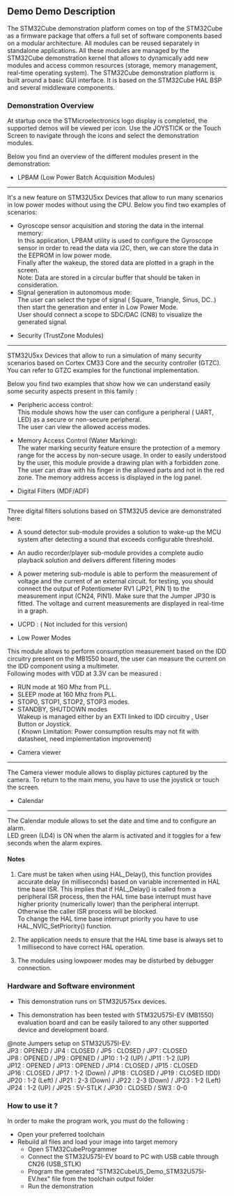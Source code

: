 ## <b>Demo Demo Description</b>

The STM32Cube demonstration platform comes on top of the STM32Cube as a
firmware package that offers a full set of software components based on a modular
architecture. All modules can be reused separately in standalone applications. All 
these modules are managed by the STM32Cube demonstration kernel that allows to 
dynamically add new modules and access common resources (storage, memory management,
real-time operating system). The STM32Cube demonstration platform is built around a 
basic GUI interface. It is based on the STM32Cube HAL BSP and several middleware components.

### <b>Demonstration Overview</b>

At startup once the STMicroelectronics logo display is completed, the supported demos
will be viewed per icon. Use the JOYSTICK or the Touch Screen to navigate through the icons and select the 
demonstration modules.

Below you find an overview of the different modules present in the demonstration:

 + LPBAM (Low Power Batch Acquisition Modules)
 ----------------------------------------------
 It's a new feature on STM32U5xx Devices that allow to run many scenarios in low power modes without using the CPU.
 Below you find two examples of scenarios:  
   - Gyroscope  sensor acquisition and storing the data in the internal memory:  
     In this application, LPBAM utility is used to configure the Gyroscope sensor in order to read the data via I2C,
     then, we can store the data in the EEPROM in low power mode.  
     Finally after the wakeup, the stored data are plotted in a graph in the screen.  
     Note: Data are stored in a circular buffer that should be taken in consideration.  
   - Signal generation in autonomous mode:  
     The user can select the type of signal ( Square, Triangle, Sinus, DC..) then start the generation
     and enter in Low Power Mode.  
     User should connect a scope to SDC/DAC (CN8) to visualize the generated signal.

 + Security (TrustZone Modules)
 -------------------------------
 STM32U5xx Devices that allow to run a simulation of many security scenarios based on Cortex CM33 Core and the security controller (GTZC).
 You can refer to GTZC examples for the functional implementation.

 Below you find two examples that show how we can understand easily some security aspects present in this family :  
   - Peripheric access control:  
     This module shows how the user can configure a peripheral ( UART, LED) as a secure or non-secure peripheral.  
     The user can view the allowed access modes.

   - Memory Access Control (Water Marking):  
     The water marking security feature ensure the protection of a memory range for the access by non-secure usage.
	 In order to easily understood by the user, this module provide a drawing plan with a forbidden zone.
	 The user can draw with his finger in the allowed parts and not in the red zone. The memory address access
     is displayed in the log panel.  

 + Digital Filters (MDF/ADF)
 ----------------------------
 Three digital filters solutions based on STM32U5 device are demonstrated here:

 - A sound detector sub-module provides a solution to wake-up the MCU system after detecting a sound that exceeds 
   configurable threshold.
 - An audio recorder/player sub-module provides a complete audio playback solution and delivers different filtering modes

 - A power metering sub-module is able to perform the measurement of voltage and the current of an external circuit.
   for testing, you should connect the output of Potentiometer RV1 (JP21, PIN 1) to the measurement input (CN24, PIN1).
   Make sure that the Jumper JP30 is fitted.
   The voltage and current measurements are displayed in real-time in a graph.   

 + UCPD : ( Not included for this version)

 + Low Power Modes

 This module allows to perform consumption measurement based on the IDD circuitry present 
 on the MB1550 board, the user can measure the current on the IDD component using a multimeter.  
 Following modes with VDD at 3.3V can be measured :  
 - RUN mode at 160 Mhz from PLL.  
 - SLEEP mode at 160 Mhz from PLL.  
 - STOP0, STOP1, STOP2, STOP3 modes.  
 - STANDBY, SHUTDOWN modes  
 Wakeup is managed either by an EXTI linked to IDD circuitry , User Button or Joystick.  
 ( Known Limitation: Power consumption results may not fit with datasheet, need implementation improvement)

 + Camera viewer
 --------------
 The Camera viewer module allows to display pictures captured by the camera. To return to the main menu, you have 
 to use the joystick or touch the screen.

 + Calendar
 --------------
 The Calendar module allows to set the date and time and to configure an alarm.  
 LED green (LD4) is ON when the alarm is activated and it toggles for a few seconds 
 when the alarm expires.

#### <b>Notes</b>

 1. Care must be taken when using HAL_Delay(), this function provides accurate
    delay (in milliseconds) based on variable incremented in HAL time base ISR.
    This implies that if HAL_Delay() is called from a peripheral ISR process, then
    the HAL time base interrupt must have higher priority (numerically lower) than
    the peripheral interrupt. Otherwise the caller ISR process will be blocked.  
    To change the HAL time base interrupt priority you have to use HAL_NVIC_SetPriority()
    function.

 2. The application needs to ensure that the HAL time base is always set to 1 millisecond
    to have correct HAL operation.
    
 3. The modules  using lowpower modes may be disturbed by debugger connection.
    
### <b>Hardware and Software environment</b>

  - This demonstration runs on STM32U575xx devices.

  - This demonstration has been tested with STM32U575I-EV (MB1550) evaluation board and
    can be easily tailored to any other supported device and development board.

  @note Jumpers setup on STM32U575I-EV:  
   JP3  : OPENED        / JP4  : CLOSED        / JP5  : CLOSED        / JP7  : CLOSED  
   JP8  : OPENED        / JP9  : OPENED        / JP10 : 1-2 (UP)      / JP11 : 1-2 (UP)  
   JP12 : OPENED        / JP13 : OPENED        / JP14 : CLOSED        / JP15 : CLOSED  
   JP16 : CLOSED        / JP17 : 1-2 (Down)    / JP18 : CLOSED        / JP19 : CLOSED (IDD)  
   JP20 : 1-2 (Left)    / JP21 : 2-3 (Down)    / JP22 : 2-3 (Down)    / JP23 : 1-2 (Left)  
   JP24 : 1-2 (UP)      / JP25 : 5V-STLK       / JP30 : CLOSED        / SW3 : 0-0

### <b>How to use it ?</b>

In order to make the program work, you must do the following :

 - Open your preferred toolchain  
 - Rebuild all files and load your image into target memory  
   - Open STM32CubeProgrammer  
   - Connect the STM32U575I-EV board to PC with USB cable through CN26 (USB_STLK)  
   - Program the generated "STM32CubeU5_Demo_STM32U575I-EV.hex" file from the toolchain output folder  
   - Run the demonstration  

